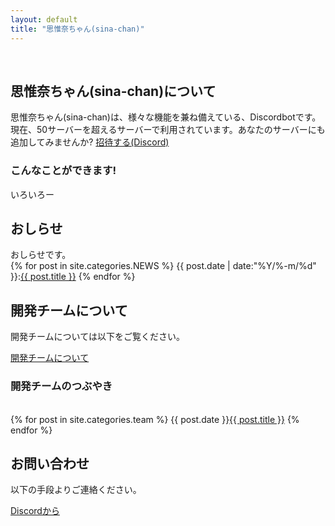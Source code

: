 ```yaml
---
layout: default
title: "思惟奈ちゃん(sina-chan)"
---
```

<section class="top-image"></section>
<br>
<h2 class="main-title">思惟奈ちゃん(sina-chan)について</h2>
思惟奈ちゃん(sina-chan)は、様々な機能を兼ね備えている、Discordbotです。
現在、50サーバーを超えるサーバーで利用されています。あなたのサーバーにも追加してみませんか?

<a class="btn-blue" href="https://discordapp.com/api/oauth2/authorize?client_id=462885760043843584&permissions=1043721302&scope=bot">
招待する(Discord)
</a>

### こんなことができます!
いろいろー

<h2 class="top-black">おしらせ</h2>
おしらせです。
<br>
{% for post in site.categories.NEWS %}
{{ post.date | date:"%Y/%-m/%d" }}:<a href="{{ post.url }}" class="a-orange">{{ post.title }}</a>
{% endfor %}
<br>


<h2 class="main-title">開発チームについて</h2>
開発チームについては以下をご覧ください。

<a class="btn-blue" href="">開発チームについて</a>
<br>

### 開発チームのつぶやき
<br>
{% for post in site.categories.team %}
{{ post.date }}<a href="{{ post.url }}">{{ post.title }}</a>
{% endfor %}

<h2 class="top-black">お問い合わせ</h2>
以下の手段よりご連絡ください。

<a class="btn-blue" href="https://discord.gg/udA3qgZ">Discordから</a>